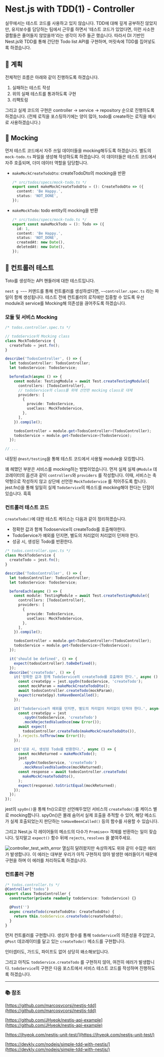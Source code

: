 # Nest.js with TDD(1) - Controller

실무에서는 테스트 코드를 사용하고 있지 않습니다. TDD에 대해 깊게 공부하진 않았지만, 유지보수를 담당하는 팀에서 근무를 하면서 '테스트 코드가 있었다면, 이런 사소한 결함들은 줄어들지 않았을까'라는 생각이 자주 들곤 했습니다. 따라서 DI 기반인 Nest.js와 TDD를 통해 간단한 Todo list API를 구현하며, 머릿속에 TDD를 집어넣도록 하겠습니다.

## 📌 계획
전체적인 흐름은 아래와 같이 진행하도록 하겠습니다.

1. 실패하는 테스트 작성
2. 위의 실패 테스트를 통과하도록 구현
3. 리팩토링

그리고 실제 코드의 구현은 controller -> service -> repository 순으로 진행하도록 하겠습니다.
(전체 로직을 포스팅하기에는 양이 많아, todo를  create하는 로직을 예시로 사용하겠습니다.)



## 📌 Mocking

먼저 테스트 코드에서 자주 쓰일 데이터들을 mocking해두도록 하겠습니다. 별도의 `mock-todo.ts` 파일을 생성해 작성하도록 하겠습니다. 이 데이터들은 테스트 코드에서 자주 호출되며, 더미 데이터 역할을 담당합니다.

- `makeMockCreateTodoDto`: createTodoDto의 mocking을 반환

  ```typescript
  /* src/todos/specs/mock-todo.ts */
  export const makeMockCreateTodoDto = (): CreateTodoDto => ({
    content: 'Be Happy.',
    status: 'NOT_DONE',
  });
  ```

- `makeMockTodo`: todo entity의 mocking을 반환

  ```typescript
  /* src/todos/specs/mock-todo.ts */
  export const makeMockTodo = (): Todo => ({
    id: 1,
    content: 'Be Happy.',
    status: 'NOT_DONE',
    createdAt: new Date(),
    deletedAt: new Date(),
  });
  ```

  


## 📌 컨트롤러 테스트 
Toto를 생성하는 API 핸들러에 대한 테스트입니다.

 `nest g ~~~`  커맨드를 통해 컨트롤러를 생성하셨다면, `~~controller.spec.ts` 라는 파일이 함께 생성됩니다. 테스트 전에 컨트롤러의 로직에만 집중할 수 있도록 우선 module과 service를 Mocking해 의존성을 끊어주도록 하겠습니다.

### 모듈 및 서비스 Mocking

```typescript
/* todos.controller.spec.ts */

// todoService의 Mocking class
class MockTodoService {
  createTodo = jest.fn();
}

describe('TodosController', () => {
  let todosController: TodosController;
  let todosService: TodosService;

  beforeEach(async () => {
    const module: TestingModule = await Test.createTestingModule({
      controllers: [TodosController],
      // todoService의 class를 위에 선언한 mocking class로 대체
      providers: [
        {
          provide: TodosService,
          useClass: MockTodoService,
        },
      ],
    }).compile();

    todosController = module.get<TodosController>(TodosController);
    todosService = module.get<TodosService>(TodosService);
  });

// ...
```

내장된 `@nest/testing`을 통해 테스트 코드에서 사용될 module을 모킹합니다. 

꽤 헤맸던 부분은 서비스를 mocking하는 방법이었습니다. 먼저 실제 실제 `@Module` 데코레이터의 옵션과 같이 `controllers`와 `providers` 를 작성합니다. 이때, 서비스는 축약형으로 작성하지 않고 상단에 선언한 `MockTodoService` 를 적어주도록 합니다. jest.fn()을 통해 일일히 실제 `TodoService`의 메소드를 mocking해야 한다는 단점이 있습니다. 흑흑

### 컨트롤러 테스트 코드

`createTodo()`에 대한 테스트 케이스는 다음과 같이 정리하겠습니다.

- 정확한 값과 함께 Todoservice의 createTodo를 호출해야한다.
- TodoService가 예외를 던지면, 별도의 처리없이 처리없이 던져야 한다.
- 성공 시, 생성된 Todo를 반환한다.


```typescript
/* todos.controller.spec.ts */
class MockTodoService {
  createTodo = jest.fn();
}

describe('TodosController', () => {
  let todosController: TodosController;
  let todosService: TodosService;

  beforeEach(async () => {
    const module: TestingModule = await Test.createTestingModule({
      controllers: [TodosController],
      providers: [
        {
          provide: TodosService,
          useClass: MockTodoService,
        },
      ],
    }).compile();

    todosController = module.get<TodosController>(TodosController);
    todosService = module.get<TodosService>(TodosService);
  });

  it('should be defined', () => {
    expect(todosController).toBeDefined();
  });
  describe('createTodo', () => {
    it('정확한 값과 함께 TodoService의 createTodo를 호출해야 한다.', async () => {
      const createSpy = jest.spyOn(todosService, 'createTodo');
      const mockParam = makeMockCreateTodoDto();
      await todosController.createTodo(mockParam);
      expect(createSpy).toHaveBeenCalled();
    });

    it('TodoService가 예외를 던지면, 별도의 처리없이 처리없이 던져야 한다.', async () => {
      const createSpy = jest
        .spyOn(todosService, 'createTodo')
        .mockRejectedValueOnce(new Error());
      await expect(
        todosController.createTodo(makeMockCreateTodoDto()),
      ).rejects.toThrow(new Error());
    });

    it('성공 시, 생성된 Todo를 반환한다.', async () => {
      const mockReturned = makeMockTodo();
      jest
        .spyOn(todosService, 'createTodo')
        .mockResolvedValueOnce(mockReturned);
      const response = await todosController.createTodo(
        makeMockCreateTodoDto(),
      );
      expect(response).toStrictEqual(mockReturned);
    });
  });
});
```

jest의 `spyOn()`을 통해 fn()으로만 선언해두었던 서비스의 `createTodo()`를 케이스 별로 mocking합니다. spyOn()은  몰래 숨어서 실제 호출을 추적할 수 있어, 해당 메소드가 실제 호출되었는지 판단하는  `toHaveBeenCalled()` 등의 함수를 사용할 수 있습니다.

그리고 Nest.js 각 레이어들의 메소드의 다수가 `Promise<>` 객체를 반환하는 일이 잦습니다. 잊지말고 `expect()` 함수 뒤에 `rejects`, `resolves` 을 붙여주세요.

![controller_test_with_error]()
열심히 달려왔지만 속상하게도 위와 같이 수많은 에러가 발생합니다. 이 에러는 대부분 우리가 아직 구현하지 않아 발생한 에러들이기 때문에 구현을 하며 이 에러를 처리하도록 하겠습니다.

### 컨트롤러 구현

```typescript
/* todos.controller.ts */
@Controller('todos')
export class TodosController {
  constructor(private readonly todoService: TodosService) {}

  @Post('')
  async createTodo(createTodoDto: CreateTodoDto) {
    return this.todoService.createTodo(createTodoDto);
  }
}
```

먼저 컨트롤러를 구현합니다. 생성자 함수를 통해 `todoService`의 의존성을 주입받고, `@Post` 데코레이터를 달고 있는 `createTodo()` 메소드를 구현합니다.

인터셉터도, 가드도, 파이프도 없어 상당히 왜소해보입니다.

그리고 아직도 `todoService.createTodo` 를 구현하지 않아,  여전히 에러가 발생합니다. `todoService`의 구현은 다음 포스트에서 서비스 테스트 코드를 작성하며 진행하도록 하겠습니다.



---

### 📚 참조

[https://github.com/marcosvcorsi/nestjs-tdd](https://github.com/marcosvcorsi/nestjs-tdd)

[https://github.com/JHyeok/nestjs-api-example](https://github.com/JHyeok/nestjs-api-example)

[https://jhyeok.com/nestjs-unit-test/](https://jhyeok.com/nestjs-unit-test/)

[https://devkly.com/nodejs/simple-tdd-with-nestjs/](https://devkly.com/nodejs/simple-tdd-with-nestjs/)